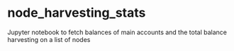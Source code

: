 # node_harvesting_stats
Jupyter notebook to fetch balances of main accounts and the total balance harvesting on a list of nodes
